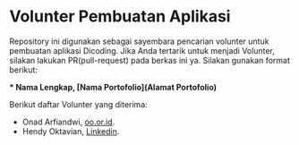 # Volunter Pembuatan Aplikasi
Repository ini digunakan sebagai sayembara pencarian volunter untuk pembuatan aplikasi Dicoding. Jika Anda tertarik untuk menjadi Volunter, silakan lakukan PR(pull-request) pada berkas ini ya. Silakan gunakan format berikut:

**\* Nama Lengkap, [Nama Portofolio](Alamat Portofolio)**

Berikut daftar Volunter yang diterima:

* Onad Arfiandwi, [oo.or.id](https://oo.or.id).
* Hendy Oktavian, [Linkedin](https://www.linkedin.com/in/hendy-oktavian/).

